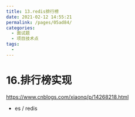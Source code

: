 ```yaml
---
title: 13.redis排行榜
date: 2021-02-12 14:55:21
permalink: /pages/05ad84/
categories:
  - 面试题
  - 项目技术点
tags:
  - 
---
```


# 16.排行榜实现

https://www.cnblogs.com/xiaonq/p/14268218.html

- es / redis
